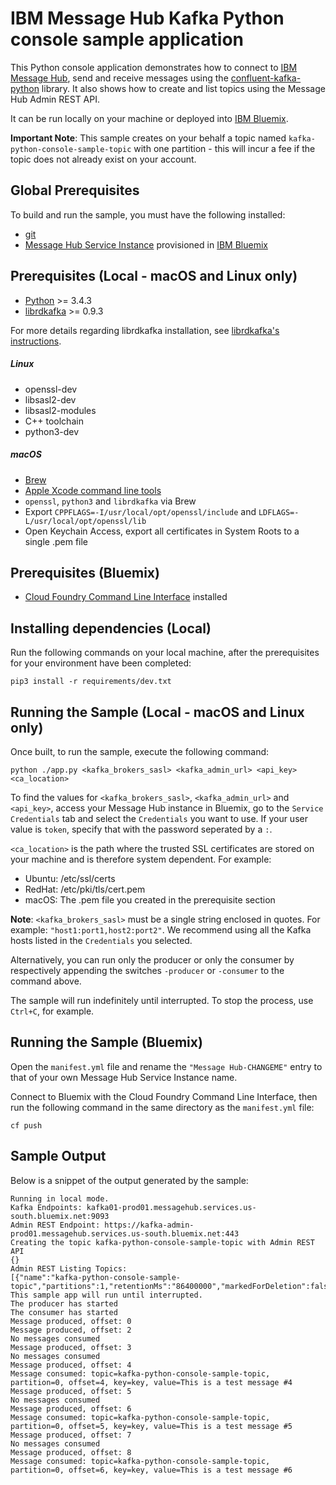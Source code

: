 # IBM Message Hub Kafka Python console sample application
This Python console application demonstrates how to connect to [IBM Message Hub](https://console.ng.bluemix.net/docs/services/MessageHub/index.html), send and receive messages using the [confluent-kafka-python](https://github.com/confluentinc/confluent-kafka-python) library. It also shows how to create and list topics using the Message Hub Admin REST API.

It can be run locally on your machine or deployed into [IBM Bluemix](https://console.ng.bluemix.net/).

__Important Note__: This sample creates on your behalf a topic named `kafka-python-console-sample-topic` with one partition - this will incur a fee if the topic does not already exist on your account.

## Global Prerequisites
To build and run the sample, you must have the following installed:
* [git](https://git-scm.com/)
* [Message Hub Service Instance](https://console.ng.bluemix.net/catalog/services/message-hub/) provisioned in [IBM Bluemix](https://console.ng.bluemix.net/)

## Prerequisites (Local - macOS and Linux only)
* [Python](https://www.python.org/) >= 3.4.3
* [librdkafka](https://github.com/edenhill/librdkafka) >= 0.9.3

For more details regarding librdkafka installation, see [librdkafka's instructions](../docs/librdkafka.md).

##### Linux
* openssl-dev
* libsasl2-dev
* libsasl2-modules
* C++ toolchain
* python3-dev

##### macOS
* [Brew](http://brew.sh/)
* [Apple Xcode command line tools](https://developer.apple.com/xcode/)
* `openssl`, `python3` and `librdkafka` via Brew
* Export `CPPFLAGS=-I/usr/local/opt/openssl/include` and `LDFLAGS=-L/usr/local/opt/openssl/lib`
* Open Keychain Access, export all certificates in System Roots to a single .pem file

## Prerequisites (Bluemix)
* [Cloud Foundry Command Line Interface](https://github.com/cloudfoundry/cli/releases) installed

## Installing dependencies (Local)
Run the following commands on your local machine, after the prerequisites for your environment have been completed:
```shell
pip3 install -r requirements/dev.txt
```

## Running the Sample (Local - macOS and Linux only)
Once built, to run the sample, execute the following command:
```shell
python ./app.py <kafka_brokers_sasl> <kafka_admin_url> <api_key> <ca_location>
```

To find the values for `<kafka_brokers_sasl>`, `<kafka_admin_url>` and `<api_key>`, access your Message Hub instance in Bluemix, go to the `Service Credentials` tab and select the `Credentials` you want to use.  If your user value is `token`, specify that with the password seperated by a `:`.

`<ca_location>` is the path where the trusted SSL certificates are stored on your machine and is therefore system dependent.
For example:
* Ubuntu: /etc/ssl/certs
* RedHat: /etc/pki/tls/cert.pem
* macOS: The .pem file you created in the prerequisite section

__Note__: `<kafka_brokers_sasl>` must be a single string enclosed in quotes. For example: `"host1:port1,host2:port2"`. We recommend using all the Kafka hosts listed in the `Credentials` you selected.

Alternatively, you can run only the producer or only the consumer by respectively appending the switches `-producer` or `-consumer`  to the command above.

The sample will run indefinitely until interrupted. To stop the process, use `Ctrl+C`, for example.

## Running the Sample (Bluemix)

Open the `manifest.yml` file and rename the `"Message Hub-CHANGEME"` entry to that of your own Message Hub Service Instance name.

Connect to Bluemix with the Cloud Foundry Command Line Interface, then run the following command in the same directory as the `manifest.yml` file:
```shell
cf push
```

## Sample Output
Below is a snippet of the output generated by the sample:

```
Running in local mode.
Kafka Endpoints: kafka01-prod01.messagehub.services.us-south.bluemix.net:9093
Admin REST Endpoint: https://kafka-admin-prod01.messagehub.services.us-south.bluemix.net:443
Creating the topic kafka-python-console-sample-topic with Admin REST API
{}
Admin REST Listing Topics:
[{"name":"kafka-python-console-sample-topic","partitions":1,"retentionMs":"86400000","markedForDeletion":false}]
This sample app will run until interrupted.
The producer has started
The consumer has started
Message produced, offset: 0
Message produced, offset: 2
No messages consumed
Message produced, offset: 3
No messages consumed
Message produced, offset: 4
Message consumed: topic=kafka-python-console-sample-topic, partition=0, offset=4, key=key, value=This is a test message #4
Message produced, offset: 5
No messages consumed
Message produced, offset: 6
Message consumed: topic=kafka-python-console-sample-topic, partition=0, offset=5, key=key, value=This is a test message #5
Message produced, offset: 7
No messages consumed
Message produced, offset: 8
Message consumed: topic=kafka-python-console-sample-topic, partition=0, offset=6, key=key, value=This is a test message #6
```
